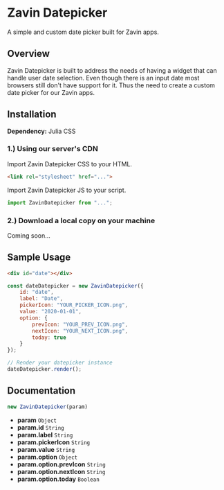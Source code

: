 # Zavin Datepicker

A simple and custom date picker built for Zavin apps.

## Overview

Zavin Datepicker is built to address the needs of having a widget that can handle user date selection. Even though there is an input date most browsers still don't have support for it. Thus the need to create a custom date picker for our Zavin apps.

## Installation

**Dependency:** Julia CSS

### 1.) Using our server's CDN

Import Zavin Datepicker CSS to your HTML.

```html
<link rel="stylesheet" href="...">
```

Import Zavin Datepicker JS to your script.

```js
import ZavinDatepicker from "...";
```

### 2.) Download a local copy on your machine

Coming soon...

## Sample Usage

```html
<div id="date"></div>
```

```js
const dateDatepicker = new ZavinDatepicker({
    id: "date",
    label: "Date",
    pickerIcon: "YOUR_PICKER_ICON.png",
    value: "2020-01-01",
    option: {
        prevIcon: "YOUR_PREV_ICON.png",
        nextIcon: "YOUR_NEXT_ICON.png",
        today: true
    }
});

// Render your datepicker instance
dateDatepicker.render();
```

## Documentation

```js
new ZavinDatepicker(param)
```

- **param** `Object`
- **param.id** `String`
- **param.label** `String`
- **param.pickerIcon** `String`
- **param.value** `String`
- **param.option** `Object`
- **param.option.prevIcon** `String`
- **param.option.nextIcon** `String`
- **param.option.today** `Boolean`
